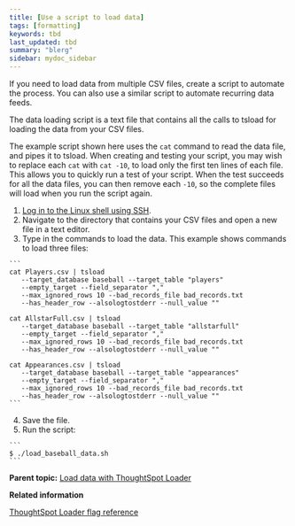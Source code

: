 ```yaml
---
title: [Use a script to load data]
tags: [formatting]
keywords: tbd
last_updated: tbd
summary: "blerg"
sidebar: mydoc_sidebar
---
```

If you need to load data from multiple CSV files, create a script to automate the process. You can also use a similar script to automate recurring data feeds.

The data loading script is a text file that contains all the calls to tsload for loading the data from your CSV files.

The example script shown here uses the `cat` command to read the data file, and pipes it to tsload. When creating and testing your script, you may wish to replace each `cat` with `cat -10`, to load only the first ten lines of each file. This allows you to quickly run a test of your script. When the test succeeds for all the data files, you can then remove each `-10`, so the complete files will load when you run the script again.

1.   [Log in to the Linux shell using SSH](../setup/login_console.html#).
2.   Navigate to the directory that contains your CSV files and open a new file in a text editor.
3.   Type in the commands to load the data. This example shows commands to load three files:

    ```
    cat Players.csv | tsload
       --target_database baseball --target_table "players"
       --empty_target --field_separator ","
       --max_ignored_rows 10 --bad_records_file bad_records.txt
       --has_header_row --alsologtostderr --null_value ""

    cat AllstarFull.csv | tsload
       --target_database baseball --target_table "allstarfull"
       --empty_target --field_separator ","
       --max_ignored_rows 10 --bad_records_file bad_records.txt
       --has_header_row --alsologtostderr --null_value ""

    cat Appearances.csv | tsload
       --target_database baseball --target_table "appearances"
       --empty_target --field_separator ","
       --max_ignored_rows 10 --bad_records_file bad_records.txt
       --has_header_row --alsologtostderr --null_value ""
    ```

4.   Save the file.
5.   Run the script:

    ```
    $ ./load_baseball_data.sh
    ```


**Parent topic:** [Load data with ThoughtSpot Loader](../../admin/loading/load_with_data_importer.html)

**Related information**  


[ThoughtSpot Loader flag reference](../reference/data_importer_ref.html#)
